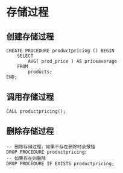 # 存储过程

## 创建存储过程

```plsql
CREATE PROCEDURE productpricing () BEGIN
	SELECT
		AVG( prod_price ) AS priceaverage 
	FROM
		products;
END;
```

## 调用存储过程

```plsql
CALL productpricing();
```

## 删除存储过程

```plsql
-- 删除存储过程，如果不存在删除时会报错
DROP PROCEDURE productpricing;
-- 如果存在则删除
DROP PROCEDURE IF EXISTS productpricing;
```

